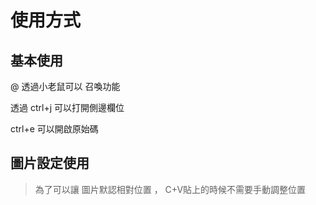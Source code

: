 # 使用方式

## 基本使用

@ 透過小老鼠可以 召喚功能

透過 ctrl+j 可以打開側邊欄位

ctrl+e 可以開啟原始碼



## 圖片設定使用

> 為了可以讓 圖片默認相對位置 ， C+V貼上的時候不需要手動調整位置





